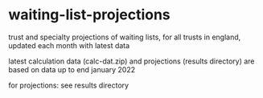 # waiting-list-projections
trust and specialty projections of waiting lists, for all trusts in england, updated each month with latest data

latest calculation data (calc-dat.zip) and projections (results directory) are based on data up to end january 2022

for projections: see results directory

